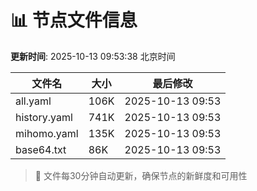 # 📊 节点文件信息

**更新时间**: 2025-10-13 09:53:38 北京时间

| 文件名 | 大小 | 最后修改 |
|--------|------|----------|
| all.yaml | 106K | 2025-10-13 09:53 |
| history.yaml | 741K | 2025-10-13 09:53 |
| mihomo.yaml | 135K | 2025-10-13 09:53 |
| base64.txt | 86K | 2025-10-13 09:53 |

> 🔄 文件每30分钟自动更新，确保节点的新鲜度和可用性
